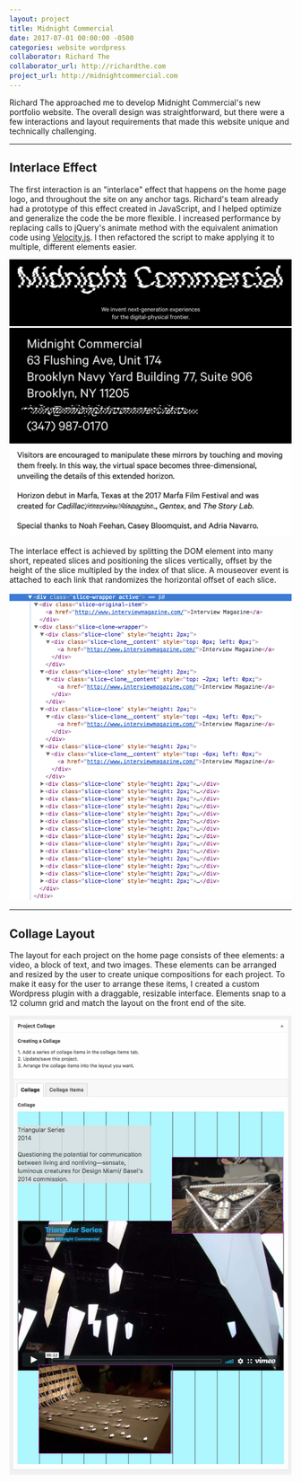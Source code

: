 ```yaml
---
layout: project
title: Midnight Commercial
date: 2017-07-01 00:00:00 -0500
categories: website wordpress
collaborator: Richard The
collaborator_url: http://richardthe.com
project_url: http://midnightcommercial.com
---
```


Richard The approached me to develop Midnight Commercial's new portfolio website. The overall design was straightforward, but there were a few interactions and layout requirements that made this website unique and technically challenging.

---

<h2>Interlace Effect</h2>

The first interaction is an "interlace" effect that happens on the home page logo, and throughout the site on any anchor tags. Richard's team already had a prototype of this effect created in JavaScript, and I helped optimize and generalize the code the be more flexible. I increased performance by replacing calls to jQuery's animate method with the equivalent animation code using [Velocity.js](http://velocityjs.org/). I then refactored the script to make applying it to multiple, different elements easier.

<div class="row">
  <div class="col-sm-12">
    <img src="/assets/images/midnight-commercial/mc_1.png" alt="Midnight Commercial">
  </div>
  <div class="col-sm-6 va-m">
    <img src="/assets/images/midnight-commercial/mc_2.png" alt="Midnight Commercial">
  </div>
  <div class="col-sm-6 va-m">
    <img src="/assets/images/midnight-commercial/mc_3.png" alt="Midnight Commercial">
  </div>
</div>

The interlace effect is achieved by splitting the DOM element into many short, repeated slices and positioning the slices vertically, offset by the height of the slice multipled by the index of that slice. A mouseover event is attached to each link that randomizes the horizontal offset of each slice.

<img src="/assets/images/midnight-commercial/mc_slice_dom.png" alt="Midnight Commercial interlace slice DOM" class="project-image" style="max-height: 619px;">

---

<h2>Collage Layout</h2>

The layout for each project on the home page consists of thee elements: a video, a block of text, and two images. These elements can be arranged and resized by the user to create unique compositions for each project. To make it easy for the user to arrange these items, I created a custom Wordpress plugin with a draggable, resizable interface. Elements snap to a 12 column grid and match the layout on the front end of the site.

<img src="/assets/images/midnight-commercial/mc_collage_arrange.jpg" alt="Midnight Commercial Collage" style="max-height: 1286px;">
